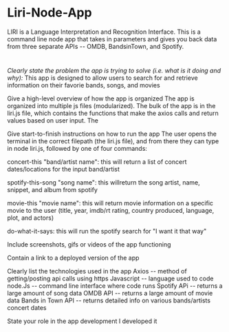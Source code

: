 # Liri-Node-App
LIRI is a Language Interpretation and Recognition Interface. This is a command line node app that takes in parameters and gives you back data from three separate APIs -- OMDB, BandsinTown, and Spotify.

# 
*Clearly state the problem the app is trying to solve (i.e. what is it doing and why):*
    This app is designed to allow users to search for and retrieve information on their favorie bands, songs, and movies 

Give a high-level overview of how the app is organized
    The app is organized into multiple js files (modularized). The bulk of the app is in the liri.js file, which contains the functions that make the axios calls and return values based on user input. The 


Give start-to-finish instructions on how to run the app
    The user opens the terminal in the correct filepath (the liri.js file), and from there they can type in node liri.js, followed by one of four commands:

concert-this "band/artist name": this will return a list of concert dates/locations for the input band/artist

spotify-this-song "song name": this willreturn the song artist, name, snippet, and album from spotify

movie-this "movie name": this will return movie information on a specific movie to the user (title, year, imdb/rt rating, country produced, language, plot, and actors)

do-what-it-says: this will run the spotify search for "I want it that way" 

Include screenshots, gifs or videos of the app functioning




Contain a link to a deployed version of the app


Clearly list the technologies used in the app
Axios -- method of getting/posting api calls using https
Javascript -- language used to code
node.Js -- command line interface where code runs
Spotify APi -- returns a large amount of song data
OMDB API -- returns a large amount of movie data
Bands in Town API -- returns detailed info on various bands/artists concert dates

State your role in the app development
I developed it